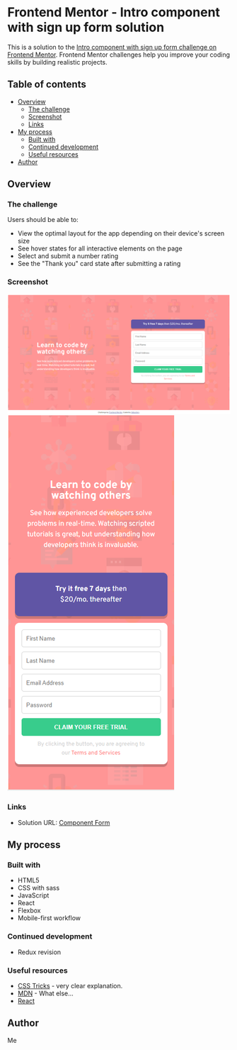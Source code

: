 # Frontend Mentor - Intro component with sign up form solution

This is a solution to the [Intro component with sign up form challenge on Frontend Mentor](https://www.frontendmentor.io/challenges/intro-component-with-signup-form-5cf91bd49edda32581d28fd1). Frontend Mentor challenges help you improve your coding skills by building realistic projects. 

## Table of contents

- [Overview](#overview)
  - [The challenge](#the-challenge)
  - [Screenshot](#screenshot)
  - [Links](#links)
- [My process](#my-process)
  - [Built with](#built-with)
  - [Continued development](#continued-development)
  - [Useful resources](#useful-resources)
- [Author](#author)

## Overview

### The challenge

Users should be able to:

- View the optimal layout for the app depending on their device's screen size
- See hover states for all interactive elements on the page
- Select and submit a number rating
- See the "Thank you" card state after submitting a rating

### Screenshot

![Component](./public/images/component-form.png)
![Component Mobile](./public/images/component-form-mobile.png)

### Links

- Solution URL: [Component Form](https://intro-component-with-signup-form-lime.vercel.app/)

## My process

### Built with

- HTML5
- CSS with sass
- JavaScript
- React
- Flexbox
- Mobile-first workflow


### Continued development

- Redux revision


### Useful resources

- [CSS Tricks](https://css-tricks.com/snippets/css/a-guide-to-flexbox/) - very clear explanation.
- [MDN](https://developer.mozilla.org/) - What else...
- [React](https://fr.reactjs.org/)


## Author

Me